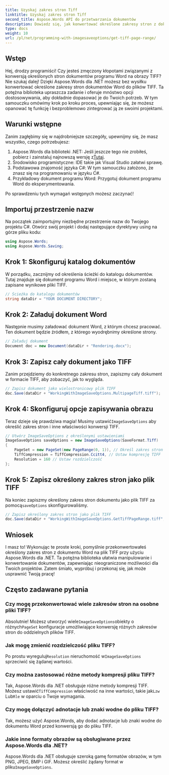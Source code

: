 ```yaml
---
title: Uzyskaj zakres stron Tiff
linktitle: Uzyskaj zakres stron Tiff
second_title: Aspose.Words API do przetwarzania dokumentów
description: Dowiedz się, jak konwertować określone zakresy stron z dokumentów programu Word do plików TIFF za pomocą Aspose.Words dla .NET, korzystając z tego przewodnika krok po kroku.
type: docs
weight: 10
url: /pl/net/programming-with-imagesaveoptions/get-tiff-page-range/
---
```

## Wstęp

Hej, drodzy programiści! Czy jesteś zmęczony kłopotami związanymi z konwersją określonych stron dokumentów programu Word na obrazy TIFF? Nie szukaj dalej! Dzięki Aspose.Words dla .NET możesz bez wysiłku konwertować określone zakresy stron dokumentów Word do plików TIFF. Ta potężna biblioteka upraszcza zadanie i oferuje mnóstwo opcji dostosowywania, aby dokładnie dopasować je do Twoich potrzeb. W tym samouczku omówimy krok po kroku proces, upewniając się, że możesz opanować tę funkcję i bezproblemowo zintegrować ją ze swoimi projektami.

## Warunki wstępne

Zanim zagłębimy się w najdrobniejsze szczegóły, upewnijmy się, że masz wszystko, czego potrzebujesz:

1.  Aspose.Words dla biblioteki .NET: Jeśli jeszcze tego nie zrobiłeś, pobierz i zainstaluj najnowszą wersję z[Tutaj](https://releases.aspose.com/words/net/).
2. Środowisko programistyczne: IDE takie jak Visual Studio załatwi sprawę.
3. Podstawowa znajomość języka C#: W tym samouczku założono, że znasz się na programowaniu w języku C#.
4. Przykładowy dokument programu Word: Przygotuj dokument programu Word do eksperymentowania.

Po sprawdzeniu tych wymagań wstępnych możesz zaczynać!

## Importuj przestrzenie nazw

Na początek zaimportujmy niezbędne przestrzenie nazw do Twojego projektu C#. Otwórz swój projekt i dodaj następujące dyrektywy using na górze pliku kodu:

```csharp
using Aspose.Words;
using Aspose.Words.Saving;
```

## Krok 1: Skonfiguruj katalog dokumentów

W porządku, zacznijmy od określenia ścieżki do katalogu dokumentów. Tutaj znajduje się dokument programu Word i miejsce, w którym zostaną zapisane wynikowe pliki TIFF.

```csharp
// Ścieżka do katalogu dokumentów
string dataDir = "YOUR DOCUMENT DIRECTORY";
```

## Krok 2: Załaduj dokument Word

Następnie musimy załadować dokument Word, z którym chcesz pracować. Ten dokument będzie źródłem, z którego wyodrębnimy określone strony.

```csharp
// Załaduj dokument
Document doc = new Document(dataDir + "Rendering.docx");
```

## Krok 3: Zapisz cały dokument jako TIFF

Zanim przejdziemy do konkretnego zakresu stron, zapiszmy cały dokument w formacie TIFF, aby zobaczyć, jak to wygląda.

```csharp
// Zapisz dokument jako wielostronicowy plik TIFF
doc.Save(dataDir + "WorkingWithImageSaveOptions.MultipageTiff.tiff");
```

## Krok 4: Skonfiguruj opcje zapisywania obrazu

Teraz dzieje się prawdziwa magia! Musimy ustawić`ImageSaveOptions` aby określić zakres stron i inne właściwości konwersji TIFF.

```csharp
// Utwórz ImageSaveOptions z określonymi ustawieniami
ImageSaveOptions saveOptions = new ImageSaveOptions(SaveFormat.Tiff)
{
    PageSet = new PageSet(new PageRange(0, 1)), // Określ zakres stron
    TiffCompression = TiffCompression.Ccitt4, // Ustaw kompresję TIFF
    Resolution = 160 // Ustaw rozdzielczość
};
```

## Krok 5: Zapisz określony zakres stron jako plik TIFF

 Na koniec zapiszmy określony zakres stron dokumentu jako plik TIFF za pomocą`saveOptions` skonfigurowaliśmy.

```csharp
// Zapisz określony zakres stron jako plik TIFF
doc.Save(dataDir + "WorkingWithImageSaveOptions.GetTiffPageRange.tiff", saveOptions);
```

## Wniosek

I masz to! Wykonując te proste kroki, pomyślnie przekonwertowałeś określony zakres stron z dokumentu Word na plik TIFF przy użyciu Aspose.Words dla .NET. Ta potężna biblioteka ułatwia manipulowanie i konwertowanie dokumentów, zapewniając nieograniczone możliwości dla Twoich projektów. Zatem śmiało, wypróbuj i przekonaj się, jak może usprawnić Twoją pracę!

## Często zadawane pytania

### Czy mogę przekonwertować wiele zakresów stron na osobne pliki TIFF?

 Absolutnie! Możesz utworzyć wiele`ImageSaveOptions`obiekty o różnych`PageSet` konfiguracje umożliwiające konwersję różnych zakresów stron do oddzielnych plików TIFF.

### Jak mogę zmienić rozdzielczość pliku TIFF?

 Po prostu wyreguluj`Resolution` nieruchomość w`ImageSaveOptions` sprzeciwić się żądanej wartości.

### Czy można zastosować różne metody kompresji pliku TIFF?

 Tak, Aspose.Words dla .NET obsługuje różne metody kompresji TIFF. Możesz ustawić`TiffCompression` właściwość na inne wartości, takie jak`Lzw` Lub`Rle` w oparciu o Twoje wymagania.

### Czy mogę dołączyć adnotacje lub znaki wodne do pliku TIFF?

Tak, możesz użyć Aspose.Words, aby dodać adnotacje lub znaki wodne do dokumentu Word przed konwersją go do pliku TIFF.

### Jakie inne formaty obrazów są obsługiwane przez Aspose.Words dla .NET?

 Aspose.Words dla .NET obsługuje szeroką gamę formatów obrazów, w tym PNG, JPEG, BMP i GIF. Możesz określić żądany format w pliku`ImageSaveOptions`.